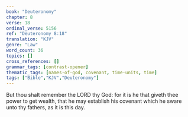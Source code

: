 ```yaml
---
book: "Deuteronomy"
chapter: 8
verse: 18
ordinal_verse: 5156
ref: "Deuteronomy 8:18"
translation: "KJV"
genre: "Law"
word_count: 36
topics: []
cross_references: []
grammar_tags: [contrast-opener]
thematic_tags: [names-of-god, covenant, time-units, time]
tags: ["Bible","KJV","Deuteronomy"]
---
```

But thou shalt remember the LORD thy God: for it is he that giveth thee power to get wealth, that he may establish his covenant which he sware unto thy fathers, as it is this day.

